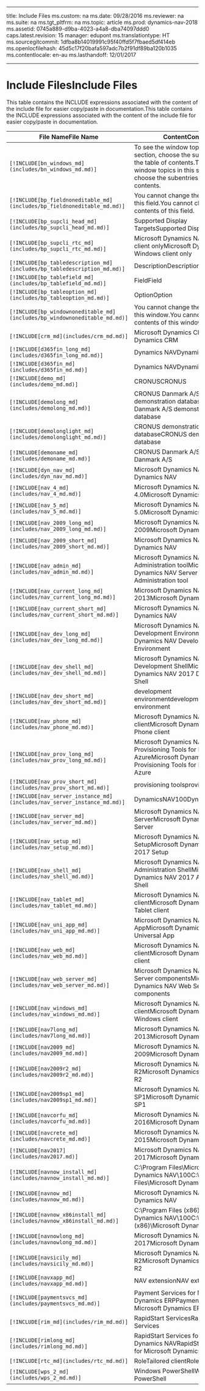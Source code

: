 
---
title: Include Files
ms.custom: na
ms.date: 09/28/2016
ms.reviewer: na
ms.suite: na
ms.tgt_pltfrm: na
ms.topic: article
ms.prod: dynamics-nav-2018
ms.assetid: 0745a889-d9ba-4023-a4a8-dba74097ddd0
caps.latest.revision: 15
manager: edupont
ms.translationtype: HT
ms.sourcegitcommit: 1dfba8b14019991c95f40ffd5f7fbaed5df414eb
ms.openlocfilehash: 45d5c17f20bafa597adc7b2f91df89ba120b1035
ms.contentlocale: en-au
ms.lasthandoff: 12/01/2017

---

# <a name="include-files"></a><span data-ttu-id="e4885-102">Include Files</span><span class="sxs-lookup"><span data-stu-id="e4885-102">Include Files</span></span>

<span data-ttu-id="e4885-103">This table contains the INCLUDE expressions associated with the content of the include file for easier copy/paste in documentation.</span><span class="sxs-lookup"><span data-stu-id="e4885-103">This table contains the INCLUDE expressions associated with the content of the include file for easier copy/paste in documentation.</span></span>

|<span data-ttu-id="e4885-104">File Name</span><span class="sxs-lookup"><span data-stu-id="e4885-104">File Name</span></span>   |<span data-ttu-id="e4885-105">Content</span><span class="sxs-lookup"><span data-stu-id="e4885-105">Content</span></span>  |
|------------|---------|
|`[!INCLUDE[bn_windows_md](includes/bn_windows_md.md)]`|<span data-ttu-id="e4885-106">To see the window topics in this section, choose the subentries in the table of contents.</span><span class="sxs-lookup"><span data-stu-id="e4885-106">To see the window topics in this section, choose the subentries in the table of contents.</span></span>|
|`[!INCLUDE[bp_fieldnoneditable_md](includes/bp_fieldnoneditable_md.md)]`|<span data-ttu-id="e4885-107">You cannot change the contents of this field.</span><span class="sxs-lookup"><span data-stu-id="e4885-107">You cannot change the contents of this field.</span></span>|
|`[!INCLUDE[bp_supcli_head_md](includes/bp_supcli_head_md.md)]`|<span data-ttu-id="e4885-108">Supported Display Targets</span><span class="sxs-lookup"><span data-stu-id="e4885-108">Supported Display Targets</span></span>|
|`[!INCLUDE[bp_supcli_rtc_md](includes/bp_supcli_rtc_md.md)]`|<span data-ttu-id="e4885-109">Microsoft Dynamics NAV Windows client only</span><span class="sxs-lookup"><span data-stu-id="e4885-109">Microsoft Dynamics NAV Windows client only</span></span>|
|`[!INCLUDE[bp_tabledescription_md](includes/bp_tabledescription_md.md)]`|<span data-ttu-id="e4885-110">Description</span><span class="sxs-lookup"><span data-stu-id="e4885-110">Description</span></span>| 
|`[!INCLUDE[bp_tablefield_md](includes/bp_tablefield_md.md)]`|<span data-ttu-id="e4885-111">Field</span><span class="sxs-lookup"><span data-stu-id="e4885-111">Field</span></span>|
|`[!INCLUDE[bp_tableoption_md](includes/bp_tableoption_md.md)]`|<span data-ttu-id="e4885-112">Option</span><span class="sxs-lookup"><span data-stu-id="e4885-112">Option</span></span>|
|`[!INCLUDE[bp_windownoneditable_md](includes/bp_windownoneditable_md.md)]`|<span data-ttu-id="e4885-113">You cannot change the contents of this window.</span><span class="sxs-lookup"><span data-stu-id="e4885-113">You cannot change the contents of this window.</span></span>|
|`[!INCLUDE[crm_md](includes/crm_md.md)]`|<span data-ttu-id="e4885-114">Microsoft Dynamics CRM</span><span class="sxs-lookup"><span data-stu-id="e4885-114">Microsoft Dynamics CRM</span></span>|
|`[!INCLUDE[d365fin_long_md](includes/d365fin_long_md.md)]`|<span data-ttu-id="e4885-115">Dynamics NAV</span><span class="sxs-lookup"><span data-stu-id="e4885-115">Dynamics NAV</span></span>|
|`[!INCLUDE[d365fin_md](includes/d365fin_md.md)]`|<span data-ttu-id="e4885-116">Dynamics NAV</span><span class="sxs-lookup"><span data-stu-id="e4885-116">Dynamics NAV</span></span>|
|`[!INCLUDE[demo_md](includes/demo_md.md)]`|<span data-ttu-id="e4885-117">CRONUS</span><span class="sxs-lookup"><span data-stu-id="e4885-117">CRONUS</span></span>|
|`[!INCLUDE[demolong_md](includes/demolong_md.md)]`|<span data-ttu-id="e4885-118">CRONUS Danmark A/S demonstration database</span><span class="sxs-lookup"><span data-stu-id="e4885-118">CRONUS Danmark A/S demonstration database</span></span>|
|`[!INCLUDE[demolonglight_md](includes/demolonglight_md.md)]`|<span data-ttu-id="e4885-119">CRONUS demonstration database</span><span class="sxs-lookup"><span data-stu-id="e4885-119">CRONUS demonstration database</span></span>|
|`[!INCLUDE[demoname_md](includes/demoname_md.md)]`|<span data-ttu-id="e4885-120">CRONUS Danmark A/S</span><span class="sxs-lookup"><span data-stu-id="e4885-120">CRONUS Danmark A/S</span></span>|
|`[!INCLUDE[dyn_nav_md](includes/dyn_nav_md.md)]`|<span data-ttu-id="e4885-121">Microsoft Dynamics NAV</span><span class="sxs-lookup"><span data-stu-id="e4885-121">Microsoft Dynamics NAV</span></span>|
|`[!INCLUDE[nav_4_md](includes/nav_4_md.md)]`|<span data-ttu-id="e4885-122">Microsoft Dynamics NAV 4.0</span><span class="sxs-lookup"><span data-stu-id="e4885-122">Microsoft Dynamics NAV 4.0</span></span>|
|`[!INCLUDE[nav_5_md](includes/nav_5_md.md)]`|<span data-ttu-id="e4885-123">Microsoft Dynamics NAV 5.0</span><span class="sxs-lookup"><span data-stu-id="e4885-123">Microsoft Dynamics NAV 5.0</span></span>|
|`[!INCLUDE[nav_2009_long_md](includes/nav_2009_long_md.md)]`|<span data-ttu-id="e4885-124">Microsoft Dynamics NAV 2009</span><span class="sxs-lookup"><span data-stu-id="e4885-124">Microsoft Dynamics NAV 2009</span></span>|
|`[!INCLUDE[nav_2009_short_md](includes/nav_2009_short_md.md)]`|<span data-ttu-id="e4885-125">Microsoft Dynamics NAV</span><span class="sxs-lookup"><span data-stu-id="e4885-125">Microsoft Dynamics NAV</span></span>|
|`[!INCLUDE[nav_admin_md](includes/nav_admin_md.md)]`|<span data-ttu-id="e4885-126">Microsoft Dynamics NAV Server Administration tool</span><span class="sxs-lookup"><span data-stu-id="e4885-126">Microsoft Dynamics NAV Server Administration tool</span></span>|
|`[!INCLUDE[nav_current_long_md](includes/nav_current_long_md.md)]`|<span data-ttu-id="e4885-127">Microsoft Dynamics NAV 2013</span><span class="sxs-lookup"><span data-stu-id="e4885-127">Microsoft Dynamics NAV 2013</span></span>|
|`[!INCLUDE[nav_current_short_md](includes/nav_current_short_md.md)]`|<span data-ttu-id="e4885-128">Microsoft Dynamics NAV</span><span class="sxs-lookup"><span data-stu-id="e4885-128">Microsoft Dynamics NAV</span></span>|
|`[!INCLUDE[nav_dev_long_md](includes/nav_dev_long_md.md)]`|<span data-ttu-id="e4885-129">Microsoft Dynamics NAV Development Environment</span><span class="sxs-lookup"><span data-stu-id="e4885-129">Microsoft Dynamics NAV Development Environment</span></span>|
|`[!INCLUDE[nav_dev_shell_md](includes/nav_dev_shell_md.md)]`|<span data-ttu-id="e4885-130">Microsoft Dynamics NAV 2017 Development Shell</span><span class="sxs-lookup"><span data-stu-id="e4885-130">Microsoft Dynamics NAV 2017 Development Shell</span></span>|
|`[!INCLUDE[nav_dev_short_md](includes/nav_dev_short_md.md)]`|<span data-ttu-id="e4885-131">development environment</span><span class="sxs-lookup"><span data-stu-id="e4885-131">development environment</span></span>|
|`[!INCLUDE[nav_phone_md](includes/nav_phone_md.md)]`|<span data-ttu-id="e4885-132">Microsoft Dynamics NAV Phone client</span><span class="sxs-lookup"><span data-stu-id="e4885-132">Microsoft Dynamics NAV Phone client</span></span>|
|`[!INCLUDE[nav_prov_long_md](includes/nav_prov_long_md.md)]`|<span data-ttu-id="e4885-133">Microsoft Dynamics NAV Provisioning Tools for Microsoft Azure</span><span class="sxs-lookup"><span data-stu-id="e4885-133">Microsoft Dynamics NAV Provisioning Tools for Microsoft Azure</span></span>|
|`[!INCLUDE[nav_prov_short_md](includes/nav_prov_short_md.md)]`|<span data-ttu-id="e4885-134">provisioning tools</span><span class="sxs-lookup"><span data-stu-id="e4885-134">provisioning tools</span></span>|
|`[!INCLUDE[nav_server_instance_md](includes/nav_server_instance_md.md)]`|<span data-ttu-id="e4885-135">DynamicsNAV100</span><span class="sxs-lookup"><span data-stu-id="e4885-135">DynamicsNAV100</span></span>|
|`[!INCLUDE[nav_server_md](includes/nav_server_md.md)]`|<span data-ttu-id="e4885-136">Microsoft Dynamics NAV Server</span><span class="sxs-lookup"><span data-stu-id="e4885-136">Microsoft Dynamics NAV Server</span></span>|
|`[!INCLUDE[nav_setup_md](includes/nav_setup_md.md)]`|<span data-ttu-id="e4885-137">Microsoft Dynamics NAV 2017 Setup</span><span class="sxs-lookup"><span data-stu-id="e4885-137">Microsoft Dynamics NAV 2017 Setup</span></span>|
|`[!INCLUDE[nav_shell_md](includes/nav_shell_md.md)]`|<span data-ttu-id="e4885-138">Microsoft Dynamics NAV 2017 Administration Shell</span><span class="sxs-lookup"><span data-stu-id="e4885-138">Microsoft Dynamics NAV 2017 Administration Shell</span></span>|
|`[!INCLUDE[nav_tablet_md](includes/nav_tablet_md.md)]`|<span data-ttu-id="e4885-139">Microsoft Dynamics NAV Tablet client</span><span class="sxs-lookup"><span data-stu-id="e4885-139">Microsoft Dynamics NAV Tablet client</span></span>|
|`[!INCLUDE[nav_uni_app_md](includes/nav_uni_app_md.md)]`|<span data-ttu-id="e4885-140">Microsoft Dynamics NAV Universal App</span><span class="sxs-lookup"><span data-stu-id="e4885-140">Microsoft Dynamics NAV Universal App</span></span>|
|`[!INCLUDE[nav_web_md](includes/nav_web_md.md)]`|<span data-ttu-id="e4885-141">Microsoft Dynamics NAV Web client</span><span class="sxs-lookup"><span data-stu-id="e4885-141">Microsoft Dynamics NAV Web client</span></span>|
|`[!INCLUDE[nav_web_server_md](includes/nav_web_server_md.md)]`|<span data-ttu-id="e4885-142">Microsoft Dynamics NAV Web Server components</span><span class="sxs-lookup"><span data-stu-id="e4885-142">Microsoft Dynamics NAV Web Server components</span></span>|
|`[!INCLUDE[nav_windows_md](includes/nav_windows_md.md)]`|<span data-ttu-id="e4885-143">Microsoft Dynamics NAV Windows client</span><span class="sxs-lookup"><span data-stu-id="e4885-143">Microsoft Dynamics NAV Windows client</span></span>|
|`[!INCLUDE[nav7long_md](includes/nav7long_md.md)]`|<span data-ttu-id="e4885-144">Microsoft Dynamics NAV 2013</span><span class="sxs-lookup"><span data-stu-id="e4885-144">Microsoft Dynamics NAV 2013</span></span>|
|`[!INCLUDE[nav2009_md](includes/nav2009_md.md)]`|<span data-ttu-id="e4885-145">Microsoft Dynamics NAV 2009</span><span class="sxs-lookup"><span data-stu-id="e4885-145">Microsoft Dynamics NAV 2009</span></span>|
|`[!INCLUDE[nav2009r2_md](includes/nav2009r2_md.md)]`|<span data-ttu-id="e4885-146">Microsoft Dynamics NAV 2009 R2</span><span class="sxs-lookup"><span data-stu-id="e4885-146">Microsoft Dynamics NAV 2009 R2</span></span>|
|`[!INCLUDE[nav2009sp1_md](includes/nav2009sp1_md.md)]`|<span data-ttu-id="e4885-147">Microsoft Dynamics NAV 2009 SP1</span><span class="sxs-lookup"><span data-stu-id="e4885-147">Microsoft Dynamics NAV 2009 SP1</span></span>|
|`[!INCLUDE[navcorfu_md](includes/navcorfu_md.md)]`|<span data-ttu-id="e4885-148">Microsoft Dynamics NAV 2016</span><span class="sxs-lookup"><span data-stu-id="e4885-148">Microsoft Dynamics NAV 2016</span></span>|
|`[!INCLUDE[navcrete_md](includes/navcrete_md.md)]`|<span data-ttu-id="e4885-149">Microsoft Dynamics NAV 2015</span><span class="sxs-lookup"><span data-stu-id="e4885-149">Microsoft Dynamics NAV 2015</span></span>|
|`[!INCLUDE[nav2017](includes/nav2017.md)]`|<span data-ttu-id="e4885-150">Microsoft Dynamics NAV 2017</span><span class="sxs-lookup"><span data-stu-id="e4885-150">Microsoft Dynamics NAV 2017</span></span>|
|`[!INCLUDE[navnow_install_md](includes/navnow_install_md.md)]`|<span data-ttu-id="e4885-151">C:\\Program Files\\Microsoft Dynamics NAV\\100</span><span class="sxs-lookup"><span data-stu-id="e4885-151">C:\\Program Files\\Microsoft Dynamics NAV\\100</span></span>|
|`[!INCLUDE[navnow_md](includes/navnow_md.md)]`|<span data-ttu-id="e4885-152">Microsoft Dynamics NAV</span><span class="sxs-lookup"><span data-stu-id="e4885-152">Microsoft Dynamics NAV</span></span>|
|`[!INCLUDE[navnow_x86install_md](includes/navnow_x86install_md.md)]`|<span data-ttu-id="e4885-153">C:\\Program Files \(x86\)\\Microsoft Dynamics NAV\\100</span><span class="sxs-lookup"><span data-stu-id="e4885-153">C:\\Program Files \(x86\)\\Microsoft Dynamics NAV\\100</span></span>|
|`[!INCLUDE[navnowlong_md](includes/navnowlong_md.md)]`|<span data-ttu-id="e4885-154">Microsoft Dynamics NAV 2017</span><span class="sxs-lookup"><span data-stu-id="e4885-154">Microsoft Dynamics NAV 2017</span></span>|
|`[!INCLUDE[navsicily_md](includes/navsicily_md.md)]`|<span data-ttu-id="e4885-155">Microsoft Dynamics NAV 2013 R2</span><span class="sxs-lookup"><span data-stu-id="e4885-155">Microsoft Dynamics NAV 2013 R2</span></span>|
|`[!INCLUDE[navxapp_md](includes/navxapp_md.md)]`|<span data-ttu-id="e4885-156">NAV extension</span><span class="sxs-lookup"><span data-stu-id="e4885-156">NAV extension</span></span>|
|`[!INCLUDE[paymentsvcs_md](includes/paymentsvcs_md.md)]`|<span data-ttu-id="e4885-157">Payment Services for Microsoft Dynamics ERP</span><span class="sxs-lookup"><span data-stu-id="e4885-157">Payment Services for Microsoft Dynamics ERP</span></span>|
|`[!INCLUDE[rim_md](includes/rim_md.md)]`|<span data-ttu-id="e4885-158">RapidStart Services</span><span class="sxs-lookup"><span data-stu-id="e4885-158">RapidStart Services</span></span>|
|`[!INCLUDE[rimlong_md](includes/rimlong_md.md)]`|<span data-ttu-id="e4885-159">RapidStart Services for Microsoft Dynamics NAV</span><span class="sxs-lookup"><span data-stu-id="e4885-159">RapidStart Services for Microsoft Dynamics NAV</span></span>|
|`[!INCLUDE[rtc_md](includes/rtc_md.md)]`|<span data-ttu-id="e4885-160">RoleTailored client</span><span class="sxs-lookup"><span data-stu-id="e4885-160">RoleTailored client</span></span>|
|`[!INCLUDE[wps_2_md](includes/wps_2_md.md)]`|<span data-ttu-id="e4885-161">Windows PowerShell</span><span class="sxs-lookup"><span data-stu-id="e4885-161">Windows PowerShell</span></span>|

